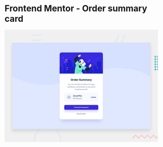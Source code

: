 
# Frontend Mentor - Order summary card
![Design preview for the Order summary card coding challenge](./design/desktop-preview.jpg)
